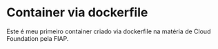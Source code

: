 # Container via dockerfile

Este é meu primeiro container criado via dockerfile na matéria de Cloud Foundation pela FIAP.
